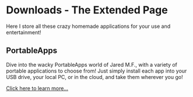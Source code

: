 # Downloads - The Extended Page
Here I store all these crazy homemade applications for your use and entertainment!
## PortableApps
Dive into the wacky PortableApps world of Jared M.F., with a variety of portable applications to choose from!  Just simply install each app into your USB drive, your local PC, or in the cloud, and take them wherever you go!

[Click here to learn more...](https://StudioMFTechnologies.github.io/PortableApps/)
